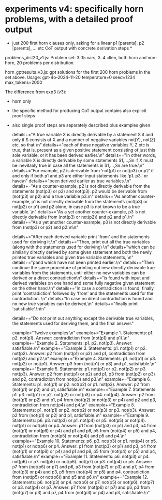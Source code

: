 # experiments v4: specifically horn problems, with a detailed proof output

* just 200 first horn clauses only, asking for a linear p1 [parents], p2 [parents], ... etc CoT output with concrete derivation steps *

problems_dist20_v1.js:
Problem set: 3..15 vars, 3..4 cllen, both horn and non-horn, 20 problems per distribution.

horn_gptresults_v3.js:
gpt solutions for the first 200 horn problems in the set above.
Usage:
gpt-4o-2024-11-20
temperature=0
seed=1234
max_tokens=2000

The difference from exp3 (v3): 
* horn only
* the specific method for producing CoT output contains also explicit proof steps
* also single proof steps are separately described plus examples given


  details+="A true variable X is directly derivable by a statement S if and only if S consists of X and a number of negative variables not(Y), not(Z) etc, so that \n"
  details+="each of these negative variables Y, Z etc is true, that is, present as a given positive statement consisting of just this sole variable, or it has been derived earlier.\n"
  details+="In other words, a variable X is directly derivable by some statements S1,...,Sn if X must be inevitably true in case all the statements in S1,...,Sn are true.\n"
  details+="For example, p2 is derivable from 'not(p1) or not(p3) or p2' if and only if both p1 and p3 are either input statements like 'p1. p3.' or have\n"
  details+="been derived earlier as true variables.\n"
  details+="As a counter-example, p2 is not directly derivable from the statements (not(p3) or p2) and not(p3). p2 would be derivable from (not(p3) or p2) and a true variable p3.\n"
  details+="As another counter-example, p1 is not directly derivable from the statements (not(p3) or not(p2) or p1) and p2 alone, in case p3 is not known to be a true variable. \n"
  details+="As a yet another counter-example, p3 is not directly derivable from (not(p3) or not(p2)) and p2 and p1.\n"
  details+="As a yet another counter-example, p3 is not directly derivable from (not(p3) or p2) and p2.\n\n"

  details+="After each derived variable print 'from' and the statements used for deriving it.\n"
  details+="Then, print out all the true variables (along with the statements used for deriving) \n"
  details+"which can be similarly directly derived by some given statement and both the newly printed true variables and given true variable statements, \n"
  details+="pand which have not been printed earlier.\n"
  details+="Then continue the same procedure of printing out new directly derivable true variables from the statements, until either no new variables can be derived or a direct contradiction\n"
  details+="is found with input and derived variables on one hand and some fully negative given statement on the other hand.\n"
  details+="In case a contradiction is found, finally print 'contradiction' followed by 'from' and the statements used for the contradiction. \n"
  details+"In case no direct contradiction is found and no new true variables can be derived,\n"
  details+="finally print 'satisfiable'.\n\n"

  details+="Do not print out anything except the derivable true variables, the statements used for deriving them, and the final answer."

  example="Twelve examples:\n"
  example+="Example 1. Statements: p1. p2. not(p1). Answer: contradiction from (not(p1) and p1).\n"
  example+="Example 2. Statements: p1. p2. not(p3). Answer: satisfiable.\n"
  example+="Example 3. Statements: p1. not(p1) or p2. not(p2). Answer: p2 from (not(p1) or p2) and p1, contradiction from not(p2) and p2.\n"
  example+="Example 4. Statements: p1. not(p1) or p3. not(p2) or not(p1). Answer: p3 from (not(p1) or p3) and p1, satisfiable.\n"
  example+="Example 5. Statements: p1. not(p1) or p2. not(p2) or p3. not(p3). Answer: p2 from (not(p1) or p2) and p1, p3 from (not(p2) or p3) and p2, contradiction from not(p3) and p3.\n"
  example+="Example 6. Statements: p1. not(p1) or p2. not(p2) or p1. not(p3). Answer: p2 from (not(p1) or p2) and p1, satisfiable.\n"
  example+="Example 7. Statements: p1. p3. not(p1) or p2. not(p2) or not(p3) or p4. not(p4). Answer: p2 from (not(p1) or p2) and p1, p4 from (not(p2) or not(p3) or p4) and p2 and p3, contradiction from not(p4) and p4.\n"
  example+="Example 8. Statements: p1. not(p1) or p2. not(p2) or not(p3) or p3. not(p3). Answer: p2 from (not(p1) or p2) and p1, satisfiable.\n"
  example+="Example 9.  Statements: p6. p3. not(p3) or p1. not(p4) or p5. not(p5) or not(p4). not(p1) or not(p6) or p4. Answer: p1 from (not(p3) or p1) and p3, p4 from (not(p1) or not(p6) or p4) and p1 and p6, p5 from (not(p4) or p5) and p4, contradiction from (not(p5) or not(p4)) and p5 and p4.\n"
  example+="Example 10. Statements: p6. p3. not(p3) or p1. not(p4) or p5. not(p1) or not(p6) or p4. Answer: p1 from (not(p3) or p1) and p3, p4 from (not(p1) or not(p6) or p4) and p1 and p6, p5 from (not(p4) or p5) and p4, satisfiable.\n"
  example+="Example 11. Statements: p6. not(p3) or p4. not(p6) or p7. not(p5) or not(p6). not(p7) or p3. not(p4) or p5.  Answer: p7 from (not(p6) or p7) and p6, p3 from (not(p7) or p3) and p7, p4 from (not(p3) or p4) and p3, p5 from (not(p4) or p5) and p4, contradiction from (not(p5) or not(p6)) and p5 and p6.\n"
  example+="Example 12. Statements: p6. not(p3) or p4. not(p6) or p7. not(p5) or not(p6). not(p7) or p3. not(p4) or p7.  Answer: p7 from (not(p6) or p7) and p6, p3 from (not(p7) or p3) and p7, p4 from (not(p3) or p4) and p3, satisfiable.\n"


